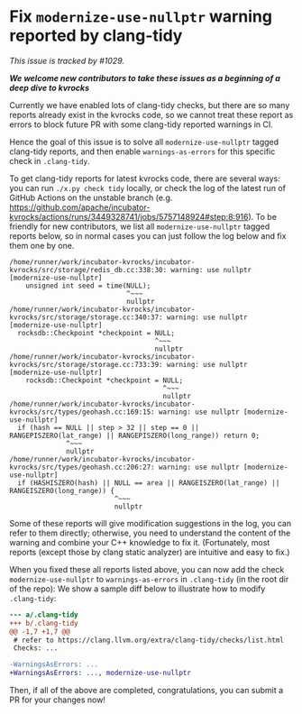 # Fix `modernize-use-nullptr` warning reported by clang-tidy

*This issue is tracked by #1029.*

***We welcome new contributors to take these issues as a beginning of a deep dive to kvrocks***

Currently we have enabled lots of clang-tidy checks, but there are so many reports already exist in the kvrocks code, so we cannot treat these report as errors to block future PR with some clang-tidy reported warnings in CI.

Hence the goal of this issue is to solve all `modernize-use-nullptr` tagged clang-tidy reports, and then enable `warnings-as-errors` for this specific check in `.clang-tidy`.

To get clang-tidy reports for latest kvrocks code, there are several ways: you can run `./x.py check tidy` locally, or check the log of the latest run of GitHub Actions on the unstable branch (e.g. https://github.com/apache/incubator-kvrocks/actions/runs/3449328741/jobs/5757148924#step:8:916). To be friendly for new contributors, we list all `modernize-use-nullptr` tagged reports below, so in normal cases you can just follow the log below and fix them one by one.

```log
/home/runner/work/incubator-kvrocks/incubator-kvrocks/src/storage/redis_db.cc:338:30: warning: use nullptr [modernize-use-nullptr]
    unsigned int seed = time(NULL);
                             ^~~~
                             nullptr
/home/runner/work/incubator-kvrocks/incubator-kvrocks/src/storage/storage.cc:340:37: warning: use nullptr [modernize-use-nullptr]
  rocksdb::Checkpoint *checkpoint = NULL;
                                    ^~~~
                                    nullptr
/home/runner/work/incubator-kvrocks/incubator-kvrocks/src/storage/storage.cc:733:39: warning: use nullptr [modernize-use-nullptr]
    rocksdb::Checkpoint *checkpoint = NULL;
                                      ^~~~
                                      nullptr
/home/runner/work/incubator-kvrocks/incubator-kvrocks/src/types/geohash.cc:169:15: warning: use nullptr [modernize-use-nullptr]
  if (hash == NULL || step > 32 || step == 0 || RANGEPISZERO(lat_range) || RANGEPISZERO(long_range)) return 0;
              ^~~~
              nullptr
/home/runner/work/incubator-kvrocks/incubator-kvrocks/src/types/geohash.cc:206:27: warning: use nullptr [modernize-use-nullptr]
  if (HASHISZERO(hash) || NULL == area || RANGEISZERO(lat_range) || RANGEISZERO(long_range)) {
                          ^~~~
                          nullptr
```

Some of these reports will give modification suggestions in the log, you can refer to them directly; otherwise, you need to understand the content of the warning and combine your C++ knowledge to fix it. (Fortunately, most reports (except those by clang static analyzer) are intuitive and easy to fix.)

When you fixed these all reports listed above, you can now add the check `modernize-use-nullptr` to `warnings-as-errors` in `.clang-tidy` (in the root dir of the repo): We show a sample diff below to illustrate how to modify `.clang-tidy`:

```diff
--- a/.clang-tidy
+++ b/.clang-tidy
@@ -1,7 +1,7 @@
 # refer to https://clang.llvm.org/extra/clang-tidy/checks/list.html
 Checks: ...

-WarningsAsErrors: ...
+WarningsAsErrors: ..., modernize-use-nullptr
```

Then, if all of the above are completed, congratulations, you can submit a PR for your changes now!

